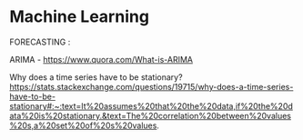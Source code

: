 # Machine Learning

FORECASTING :

  ARIMA - https://www.quora.com/What-is-ARIMA
  
  Why does a time series have to be stationary?
  https://stats.stackexchange.com/questions/19715/why-does-a-time-series-have-to-be-stationary#:~:text=It%20assumes%20that%20the%20data,if%20the%20data%20is%20stationary.&text=The%20correlation%20between%20values%20s,a%20set%20of%20s%20values.
